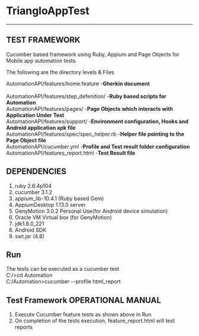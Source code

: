 # TriangloAppTest
----------------
TEST FRAMEWORK
----------------

Cucumber based framework using Ruby, Appium and Page Objects for Mobile app automation tests.

The following are the directory levels & Files

AutomationAPI/features/home.feature 		      -**Gherkin document**<br />		
AutomationAPI/features/step_defenition/		    -**Ruby based scripts for Automation**<br /> 
AutomationAPI/features/pages/				          -**Page Objects which interacts with Application Under Test**<br />
AutomationAPI/features/support/				        -**Environment configuration, Hooks and Android application apk file**<br /> 
AutomationAPI/features/spec/spec_helper.rb	  -**Helper file pointing to the Page Object file**<br />
AutomationAPI/cucumber.yml					          -**Profile and Test result folder configuration**<br />
AutomationAPI/features_report.html			      -**Test Result file**<br />

DEPENDENCIES
------------
1) ruby 2.6.4p104
2) cucumber 3.1.2
3) appium_lib-10.4.1 (Ruby based Gem)
4) AppiumDesktop 1.13.0 server
5) GenyMotion 3.0.2 Personal Use(for Android device simulation)
6) Oracle VM Virtual box (for GenyMotion) 
7) jdk1.8.0_221
8) Android SDK 
9) swt.jar (4.8)  

Run
--------------
The tests can be executed as a cucumber test  
C:/>cd Automation <br />
C:/Automation>cucumber --profile html_report

Test Framework OPERATIONAL MANUAL
---------------------------------
1. Execute Cucumber feature tests  as shown above in Run 
2. On completion of the tests execution, feature_report.html will test reports
